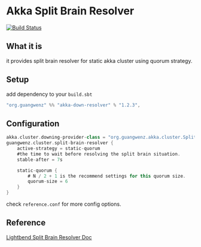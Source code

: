 Akka Split Brain Resolver
============

[![Build Status](https://travis-ci.org/zgwmike/akka-down-resolver.svg?branch=master)](https://travis-ci.org/zgwmike/akka-down-resolver)

What it is
----------
it provides split brain resolver for static akka cluster using quorum strategy.

## Setup ##

add dependency to your `build.sbt`

```scala
"org.guangwenz" %% "akka-down-resolver" % "1.2.3",
```

## Configuration ##

```scala
akka.cluster.downing-provider-class = "org.guangwenz.akka.cluster.SplitBrainResolver"
guangwenz.cluster.split-brain-resolver {
    active-strategy = static-quorum
    #the time to wait before resolving the split brain situation.
    stable-after = 7s

    static-quorum {
        # N / 2 + 1 is the recommend settings for this quorum size.
        quorum-size = 6
    }
}
```

check `reference.conf` for more config options.

Reference
---------
[Lightbend Split Brain Resolver Doc](http://developer.lightbend.com/docs/akka-commercial-addons/current/split-brain-resolver.html "Lightbend Split Brain Resolver Doc")
